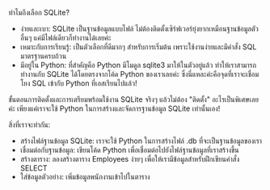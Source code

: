 ทำไมถึงเลือก SQLite?

- ง่ายและเบา: SQLite เป็นฐานข้อมูลแบบไฟล์ ไม่ต้องติดตั้งเซิร์ฟเวอร์ยุ่งยากเหมือนฐานข้อมูลตัวอื่นๆ แค่มีไฟล์เดียวก็ทำงานได้เลยค่ะ
- เหมาะกับการเรียนรู้: เป็นตัวเลือกที่ดีมากๆ สำหรับการเริ่มต้น เพราะใช้งานง่ายและมีคำสั่ง SQL มาตรฐานครบถ้วน
- มีอยู่ใน Python: ที่สำคัญคือ Python มีโมดูล sqlite3 มาให้ในตัวอยู่แล้ว ทำให้เราสามารถทำงานกับ SQLite ได้โดยตรงจากโค้ด Python ของเราเลยค่ะ ซึ่งนี่แหละค่ะคือจุดที่เราจะเชื่อมโยง SQL เข้ากับ Python ที่เอสเรียนไปแล้ว!

ขั้นตอนการติดตั้งและการเตรียมพร้อมใช้งาน SQLite
    จริงๆ แล้วไม่ต้อง "ติดตั้ง" อะไรเป็นพิเศษเลยค่ะ เพียงแค่เราจะใช้ Python ในการสร้างและจัดการฐานข้อมูล SQLite เท่านั้นเอง!

สิ่งที่เราจะทำกัน:

- สร้างไฟล์ฐานข้อมูล SQLite: เราจะใช้ Python ในการสร้างไฟล์ .db ที่จะเป็นฐานข้อมูลของเรา
- เชื่อมต่อกับฐานข้อมูล: เขียนโค้ด Python เพื่อเชื่อมต่อไปยังไฟล์ฐานข้อมูลที่เราสร้างขึ้น
- สร้างตาราง: ลองสร้างตาราง Employees ง่ายๆ เพื่อให้เรามีข้อมูลสำหรับฝึกเขียนคำสั่ง SELECT
- ใส่ข้อมูลตัวอย่าง: เพิ่มข้อมูลพนักงานเข้าไปในตาราง